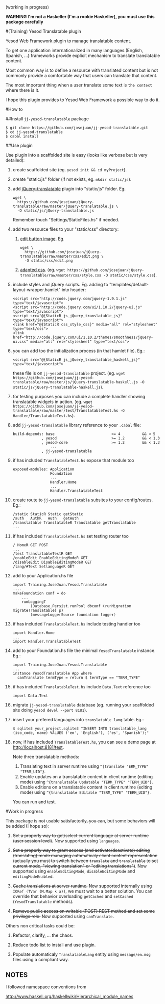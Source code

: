 (working in progress)

**WARNING I'm not a Haskeller (I'm a rookie Haskeller), you must use this package carefully**

#(Training) Yesod Translatable plugin

Yesod Web Framework plugin to manage translatable content.

To get one application internationalized in many languages (English, Spanish, ...) frameworks provide explicit mechanism to translate translatable content.

Most common way is to define a resource with translated content but is not commonly provide a comfortable way that users can translate that content.

The most important thing when a user translate some text is `the context` where there is it.

I hope this plugin provides to Yesod Web Framework a possible way to do it.

#How to

##Install `jj-yesod-translatable` package

    $ git clone https://github.com/josejuan/jj-yesod-translatable.git
    $ cd jj-yesod-translatable
    $ cabal install

##Use plugin

Use plugin into a scaffolded site is easy (looks like verbose but is very detailed):

1.  create scaffolded site (eg. `yesod init && cd myProject`).

1.  create "static/js" folder (if not exists, eg. `mkdir static/js`).

1.  add [jQuery-translatable](https://github.com/josejuan/jQuery-translatable "jQuery-translatable") plugin into "static/js" folder. Eg.

        wget \
          https://github.com/josejuan/jQuery-translatable/raw/master/jQuery-translatable.js \
          -O static/js/jQuery-translatable.js

    Remember touch "Settings/StaticFiles.hs" if needed.

1.  add two resource files to your "static/css" directory:
    1.  [edit button image](https://github.com/josejuan/jQuery-translatable/raw/master/css/edit.png "Edit button"). Eg.

            wget \
              https://github.com/josejuan/jQuery-translatable/raw/master/css/edit.png \
              -O static/css/edit.png
              
    1.  [adapted css](https://github.com/josejuan/jQuery-translatable/raw/master/css/style.css "Adapted css"). (eg. `wget https://github.com/josejuan/jQuery-translatable/raw/master/css/style.css -O static/css/style.css`).

1.  include styles and jQuery scripts. Eg. adding to "templates/default-layout-wrapper.hamlet" into header:

        <script src="http://code.jquery.com/jquery-1.9.1.js" type="text/javascript">
        <script src="http://code.jquery.com/ui/1.10.2/jquery-ui.js" type="text/javascript">
        <script src="@{StaticR js_jQuery_translatable_js}" type="text/javascript">
        <link href="@{StaticR css_style_css}" media="all" rel="stylesheet" type="text/css">
        <link href="http://code.jquery.com/ui/1.10.2/themes/smoothness/jquery-ui.css" media="all" rel="stylesheet" type="text/css">

1.  you can add too the initialization process (in that hamlet file). Eg.:

        <script src="@{StaticR js_jQuery_translatable_haskell_js}" type="text/javascript">
    
    these file is on `jj-yesod-translatable` project. (eg. `wget https://github.com/josejuan/jj-yesod-translatable/raw/master/js/jQuery-translatable-haskell.js -O static/js/jQuery-translatable-haskell.js`).

1.  for testing purposes you can include a complete handler showing translatable widgets in action. (eg. `wget https://github.com/josejuan/jj-yesod-translatable/raw/master/test/TranslatableTest.hs -O Handler/TranslatableTest.hs`).

1.  add `jj-yesod-translatable` library reference to your `.cabal` file:

        build-depends: base                          >= 4          && < 5
                     , yesod                         >= 1.2        && < 1.3
                     , yesod-core                    >= 1.2        && < 1.3
                         ...
                     , jj-yesod-translatable

1.  if has included `TranslatableTest.hs` expose that module too 

        exposed-modules: Application
                         Foundation
                         ...
                         Handler.Home
                         ...
                         Handler.TranslatableTest

1.  create route to `jj-yesod-translatable` subsites to your config/routes. Eg.:

        /static StaticR Static getStatic
        /auth   AuthR   Auth   getAuth
        /translatable TranslatableR Translatable getTranslatable
        ...

1.  if has included `TranslatableTest.hs` set testing router too

        / HomeR GET POST
        ...
        /test TranslatableTestR GET
        /enableEdit EnableEditingModeR GET
        /disableEdit DisableEditingModeR GET
        /lang/#Text SetlanguageR GET

1.  add to your Application.hs file

        import Training.JoseJuan.Yesod.Translatable
        ....
        makeFoundation conf = do
            ...
            runLoggingT
                (Database.Persist.runPool dbconf (runMigration migrateTranslatable) p)
                (messageLoggerSource foundation logger)

1.  if has included `TranslatableTest.hs` include testing handler too

        import Handler.Home
        ...
        import Handler.TranslatableTest
    
1.  add to your Foundation.hs file the minimal `YesodTranslatable` instance. Eg.:

        import Training.JoseJuan.Yesod.Translatable
        ...
        instance YesodTranslatable App where
          canTranslate termType = return $ termType == "TERM_TYPE"

1.  if has included `TranslatableTest.hs` include `Data.Text` reference too

        import Data.Text

1.  migrate `jj-yesod-translatable` database (eg. running your scaffolded site doing `yesod devel --port 8181`).

1.  insert your prefered languages into `translatable_lang` table. Eg.:

        $ sqlite3 your_project.sqlite3 "INSERT INTO translatable_lang (iso_code, name) VALUES ('en', 'English'), ('es', 'Spanish');"

1.  now, if has included `TranslatableTest.hs`, you can see a demo page at [http://localhost:8181/test](http://localhost:8181/test "Test page").

    Note three translatable methods:
    
    1.  Translating text in server runtime using `^{translate "ERM_TYPE" "TERM_UID"}`.
    1.  Enable updates on a translatable content in client runtime (editing mode) using `^{translatable Updatable "TERM_TYPE" "TERM_UID"}`.
    1.  Enable editions on a translatable content in client runtime (editing mode) using `^{translatable Editable "TERM_TYPE" "TERM_UID"}`.

    You can run and test.

#Work in progress

This package is <del>not</del> usable <del>satisfactorily, you can</del>, but some behaviors will be added (I hope so):

1. <del>Set a properly way to get/select current language at server runtime (user session level)</del>. Now supported using `languages`.

1. <del>Set a properly way to grant access (and activate/deactivate) editing (translating) mode managing automaticaly client content representation (actually you must to switch between `translate` and `translatable` to set current mode, "viewing translation" or "editing translations")</del>. Now supported using `enableEditingMode`, `disableEditingMode` and `editingModeEnabled`.

1. <del>Cache translations at server runtime.</del> Now supported internally using `IORef (TVar (M.Map k a))`, we must wait to a better solution. You can override that behavior overloading `getCached` and `setCached` (`YesodTranslatable` methods).

1. <del>Remove public access on writable (POST) REST method and set some privilege role.</del> Now supported using `canTranslate`.

Others non critical tasks could be:

1. Refactor, clarify, ... the chaos.
    
1. Reduce todo list to install and use plugin.

1. Populate automaticaly `TranslatableLang` entity using `message/en.msg` files using a compliant way.

NOTES
-----

I followed namespace conventions from

  http://www.haskell.org/haskellwiki/Hierarchical_module_names



